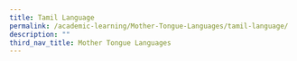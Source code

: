 ```yaml
---
title: Tamil Language
permalink: /academic-learning/Mother-Tongue-Languages/tamil-language/
description: ""
third_nav_title: Mother Tongue Languages
---
```

